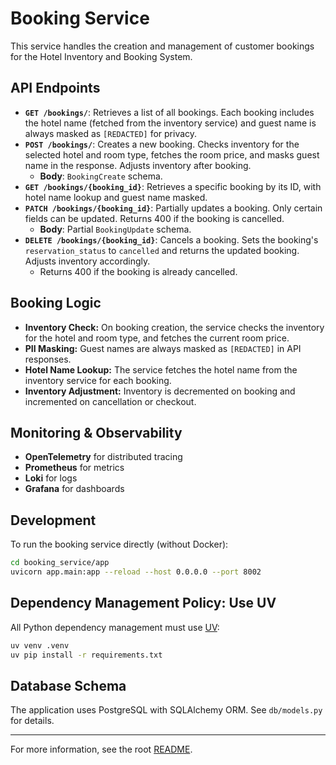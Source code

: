 # Booking Service

This service handles the creation and management of customer bookings for the Hotel Inventory and Booking System.

## API Endpoints

- **`GET /bookings/`**: Retrieves a list of all bookings. Each booking includes the hotel name (fetched from the inventory service) and guest name is always masked as `[REDACTED]` for privacy.
- **`POST /bookings/`**: Creates a new booking. Checks inventory for the selected hotel and room type, fetches the room price, and masks guest name in the response. Adjusts inventory after booking.
    - **Body**: `BookingCreate` schema.
- **`GET /bookings/{booking_id}`**: Retrieves a specific booking by its ID, with hotel name lookup and guest name masked.
- **`PATCH /bookings/{booking_id}`**: Partially updates a booking. Only certain fields can be updated. Returns 400 if the booking is cancelled.
    - **Body**: Partial `BookingUpdate` schema.
- **`DELETE /bookings/{booking_id}`**: Cancels a booking. Sets the booking's `reservation_status` to `cancelled` and returns the updated booking. Adjusts inventory accordingly.
    - Returns 400 if the booking is already cancelled.

## Booking Logic
- **Inventory Check:** On booking creation, the service checks the inventory for the hotel and room type, and fetches the current room price.
- **PII Masking:** Guest names are always masked as `[REDACTED]` in API responses.
- **Hotel Name Lookup:** The service fetches the hotel name from the inventory service for each booking.
- **Inventory Adjustment:** Inventory is decremented on booking and incremented on cancellation or checkout.

## Monitoring & Observability
- **OpenTelemetry** for distributed tracing
- **Prometheus** for metrics
- **Loki** for logs
- **Grafana** for dashboards

## Development
To run the booking service directly (without Docker):
```bash
cd booking_service/app
uvicorn app.main:app --reload --host 0.0.0.0 --port 8002
```

## Dependency Management Policy: Use UV
All Python dependency management must use [UV](https://docs.astral.sh/uv):
```bash
uv venv .venv
uv pip install -r requirements.txt
```

## Database Schema
The application uses PostgreSQL with SQLAlchemy ORM. See `db/models.py` for details.

---
For more information, see the root [README](../README.md).
